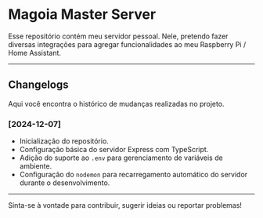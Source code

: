 # Magoia Master Server
Esse repositório contém meu servidor pessoal. Nele, pretendo fazer diversas integrações para agregar funcionalidades ao meu Raspberry Pi / Home Assistant.

---

## Changelogs
Aqui você encontra o histórico de mudanças realizadas no projeto.

### [2024-12-07]
- Inicialização do repositório.
- Configuração básica do servidor Express com TypeScript.
- Adição do suporte ao `.env` para gerenciamento de variáveis de ambiente.
- Configuração do `nodemon` para recarregamento automático do servidor durante o desenvolvimento.

---

Sinta-se à vontade para contribuir, sugerir ideias ou reportar problemas!

